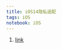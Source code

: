 ```yaml
---
title: iOS14隐私适配
tags: iOS
notebook: iOS 
---
```


1. [link](https://juejin.im/post/6850418120923250701)
